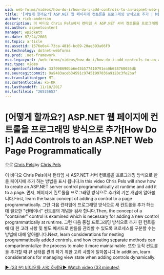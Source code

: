 ```yaml
---
uid: web-forms/videos/how-do-i/how-do-i-add-controls-to-an-aspnet-web-page-programmatically
title: '[어떻게 할까요?] ASP.NET 웹 페이지에 컨트롤을 프로그래밍 방식으로 추가 | Microsoft Docs'
author: rick-anderson
description: 이 비디오 Chris Pels에서 런타임 시 ASP.NET 서버 컨트롤을 프로그래밍 방식으로 만들 페이지에 추가 하는 방법을 표시 됩니다. 첫째, 기본 개념 o 알아보기...
ms.author: aspnetcontent
manager: wpickett
ms.date: 07/24/2008
ms.topic: article
ms.assetid: 1576e0a4-73ca-4816-bc09-20ae393a66f9
ms.technology: dotnet-webforms
ms.prod: .net-framework
msc.legacyurl: /web-forms/videos/how-do-i/how-do-i-add-controls-to-an-aspnet-web-page-programmatically
msc.type: video
ms.openlocfilehash: 33f098690bb6e45b577410791ea0b638760036db
ms.sourcegitcommit: 9a9483aceb34591c97451997036a9120c3fe2baf
ms.translationtype: MT
ms.contentlocale: ko-KR
ms.lasthandoff: 11/10/2017
ms.locfileid: "26525652"
---
```

<a name="how-do-i-add-controls-to-an-aspnet-web-page-programmatically"></a><span data-ttu-id="faa26-104">[어떻게 할까요?] ASP.NET 웹 페이지에 컨트롤을 프로그래밍 방식으로 추가</span><span class="sxs-lookup"><span data-stu-id="faa26-104">[How Do I:] Add Controls to an ASP.NET Web Page Programmatically</span></span>
====================
<span data-ttu-id="faa26-105">으로 [Chris Pels](https://twitter.com/chrispels)</span><span class="sxs-lookup"><span data-stu-id="faa26-105">by [Chris Pels](https://twitter.com/chrispels)</span></span>

<span data-ttu-id="faa26-106">이 비디오 Chris Pels에서 런타임 시 ASP.NET 서버 컨트롤을 프로그래밍 방식으로 만들 페이지에 추가 하는 방법을 표시 됩니다.</span><span class="sxs-lookup"><span data-stu-id="faa26-106">In this video Chris Pels will show how to create an ASP.NET server control programmatically at runtime and add it to a page.</span></span> <span data-ttu-id="faa26-107">먼저, 페이지에 컨트롤을 프로그래밍 방식으로 추가의 기본 개념에 알아봅니다.</span><span class="sxs-lookup"><span data-stu-id="faa26-107">First, learn the basic concept of adding a control to a page programmatically.</span></span> <span data-ttu-id="faa26-108">그런 다음 런타임에 프로그래밍 방식으로 새 컨트롤을 추가 하는 데 필요한 "컨테이너" 컨트롤의 개념을 검사 합니다.</span><span class="sxs-lookup"><span data-stu-id="faa26-108">Then, the concept of a "container" control is examined which is necessary for adding a new control programmatically at runtime.</span></span> <span data-ttu-id="faa26-109">그런 다음 중첩 프로그래밍 방식으로 추가 된 컨트롤에 대 한 고려 사항 및 별도 메서드로 만들를 관리할 수 있도록 프로세스를 구분할 수는 방법에 대해 알아봅니다.</span><span class="sxs-lookup"><span data-stu-id="faa26-109">Next, learn considerations for nesting programmatically added controls, and how creating separate methods can compartmentalize the process to make it more maintainable.</span></span> <span data-ttu-id="faa26-110">또한 동적 컨트롤을 추가할 때 뷰 상태를 관리 하기 위한 고려 사항에 알아봅니다.</span><span class="sxs-lookup"><span data-stu-id="faa26-110">In addition, learn considerations for managing view state when adding controls dynamically.</span></span>

[<span data-ttu-id="faa26-111">&#9654; (33 분) 비디오를 시청 하세요</span><span class="sxs-lookup"><span data-stu-id="faa26-111">&#9654; Watch video (33 minutes)</span></span>](https://channel9.msdn.com/Blogs/ASP-NET-Site-Videos/how-do-i-add-controls-to-an-aspnet-web-page-programmatically)
